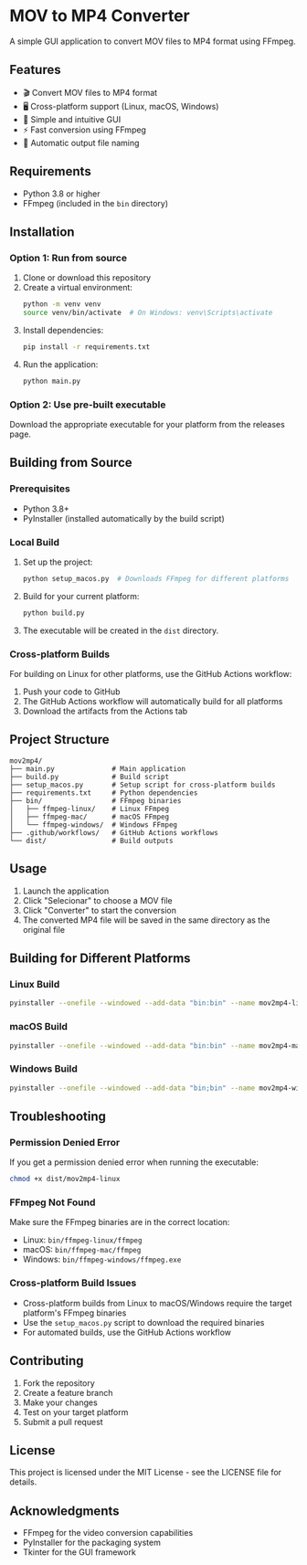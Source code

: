 # MOV to MP4 Converter

A simple GUI application to convert MOV files to MP4 format using FFmpeg.

## Features

- 🎬 Convert MOV files to MP4 format
- 🖥️ Cross-platform support (Linux, macOS, Windows)
- 🎨 Simple and intuitive GUI
- ⚡ Fast conversion using FFmpeg
- 📁 Automatic output file naming

## Requirements

- Python 3.8 or higher
- FFmpeg (included in the `bin` directory)

## Installation

### Option 1: Run from source

1. Clone or download this repository
2. Create a virtual environment:
   ```bash
   python -m venv venv
   source venv/bin/activate  # On Windows: venv\Scripts\activate
   ```
3. Install dependencies:
   ```bash
   pip install -r requirements.txt
   ```
4. Run the application:
   ```bash
   python main.py
   ```

### Option 2: Use pre-built executable

Download the appropriate executable for your platform from the releases page.

## Building from Source

### Prerequisites

- Python 3.8+
- PyInstaller (installed automatically by the build script)

### Local Build

1. Set up the project:
   ```bash
   python setup_macos.py  # Downloads FFmpeg for different platforms
   ```

2. Build for your current platform:
   ```bash
   python build.py
   ```

3. The executable will be created in the `dist` directory.

### Cross-platform Builds

For building on Linux for other platforms, use the GitHub Actions workflow:

1. Push your code to GitHub
2. The GitHub Actions workflow will automatically build for all platforms
3. Download the artifacts from the Actions tab

## Project Structure

```
mov2mp4/
├── main.py              # Main application
├── build.py             # Build script
├── setup_macos.py       # Setup script for cross-platform builds
├── requirements.txt     # Python dependencies
├── bin/                 # FFmpeg binaries
│   ├── ffmpeg-linux/    # Linux FFmpeg
│   ├── ffmpeg-mac/      # macOS FFmpeg
│   └── ffmpeg-windows/  # Windows FFmpeg
├── .github/workflows/   # GitHub Actions workflows
└── dist/                # Build outputs
```

## Usage

1. Launch the application
2. Click "Selecionar" to choose a MOV file
3. Click "Converter" to start the conversion
4. The converted MP4 file will be saved in the same directory as the original file

## Building for Different Platforms

### Linux Build
```bash
pyinstaller --onefile --windowed --add-data "bin:bin" --name mov2mp4-linux main.py
```

### macOS Build
```bash
pyinstaller --onefile --windowed --add-data "bin:bin" --name mov2mp4-macos main.py
```

### Windows Build
```bash
pyinstaller --onefile --windowed --add-data "bin;bin" --name mov2mp4-windows main.py
```

## Troubleshooting

### Permission Denied Error
If you get a permission denied error when running the executable:
```bash
chmod +x dist/mov2mp4-linux
```

### FFmpeg Not Found
Make sure the FFmpeg binaries are in the correct location:
- Linux: `bin/ffmpeg-linux/ffmpeg`
- macOS: `bin/ffmpeg-mac/ffmpeg`
- Windows: `bin/ffmpeg-windows/ffmpeg.exe`

### Cross-platform Build Issues
- Cross-platform builds from Linux to macOS/Windows require the target platform's FFmpeg binaries
- Use the `setup_macos.py` script to download the required binaries
- For automated builds, use the GitHub Actions workflow

## Contributing

1. Fork the repository
2. Create a feature branch
3. Make your changes
4. Test on your target platform
5. Submit a pull request

## License

This project is licensed under the MIT License - see the LICENSE file for details.

## Acknowledgments

- FFmpeg for the video conversion capabilities
- PyInstaller for the packaging system
- Tkinter for the GUI framework
